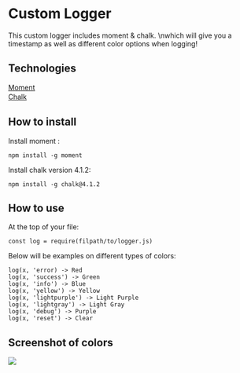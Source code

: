 # Custom Logger
This custom logger includes moment & chalk. \nwhich will give you a timestamp as well as different color options when logging!

## Technologies
 [Moment](https://momentjs.com/)<br/>
 [Chalk](https://github.com/chalk/chalk)
ㅤ

## How to install
Install moment :

    npm install -g moment

Install chalk version 4.1.2:

    npm install -g chalk@4.1.2

## How to use

At the top of your file:

    const log = require(filpath/to/logger.js)

Below will be examples on different types of colors:

    log(x, 'error) -> Red
    log(x, 'success') -> Green
    log(x, 'info') -> Blue
    log(x, 'yellow') -> Yellow
    log(x, 'lightpurple') -> Light Purple
    log(x, 'lightgray') -> Light Gray
    log(x, 'debug') -> Purple
    log(x, 'reset') -> Clear
    

## Screenshot of colors

   <img src="https://i.imgur.com/K6IWKI9.png"/>
